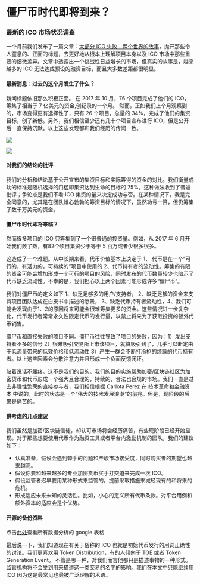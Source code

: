 # 僵尸币时代即将到来？


### 最新的 ICO 市场状况调查

一个月前我们发布了一篇文章：[大部分 ICO 失败：两个世界的故事](https://link.juejin.im/?target=https%3A%2F%2Fhackernoon.com%2Fmost-icos-fail-tale-of-two-worlds-d1ab7625ff66)，抛开那些令人窒息的、正面的标题，去更好地从根本上理解项目本身以及 ICO 市场中那些重要的细微差异。文章中透露出一个挑战性日益增长的市场，但真实的故事是，越来越多的 ICO 无法达成预设的融资目标，而且大多数差距都很明显。




#### 最新消息：过去的这个月发生了什么？
新闻标题依旧那么积极正面。 在 2017 年 10 月，76 个项目完成了他们的 ICO，筹集了相当于 7 亿美元的资金,创纪录的一个月。 然而，正如我们上个月观察到的，市场变得更有选择性了，只有 26 个项目，总量的 34%，完成了他们的集资目标，创了新低。另外，我们相信至少还有几十个项目宣布进行 ICO，但是公开后一直保持沉默。以上这些发现都和我们经历的传闻一致。

![](https://i.imgur.com/kNamsva.png)

![](https://i.imgur.com/R3cgYbE.png)


#### 对我们的结论的批评
我们的分析和结论基于公开宣布的集资目标和实际筹得的资金的对比。我们衡量成功的标准是随机选择的门槛即集资达到生命的目标的 75%。这种做法收到了普遍批评；争论点是我们不看 ICO 集资的量来决定成功与否。在某种情况下，我是完全同意的，尤其是在团队雄心勃勃的筹资目标的情况下，虽然功亏一篑，但仍筹集了数千万美元的资金。

#### 僵尸币时代即将来临？
然而很多项目的 ICO 只筹集到了一个很普通的投资量。例如，从 2017 年 6 月开始我们数了数，有82个项目集资少于等于 5 百万或者少很多很多。

这造成了一个难题。从中长期来看，代币价值基本上决定于 1、 代币是在一个“可行的，有活力的，可持续的”项目中使用的 2、代币持有者的流动性。筹集的有限的资金可能会增加形成一个可行的项目的风险，同时发布的代币数量较少也暗示了代币缺乏流动性。不幸的是，我们担心以上两个因素可能形成许多“僵尸币”。

我们对僵尸币的定义如下 1、缺乏足够多的用户/支持者， 2、缺乏足够的资金来支持项目团队达成在白皮书中描述的愿景， 3、缺乏代币持有者流动性，4、我们可能会发现由于1、2的原因将来可能会很难筹集更多的资金。这些情况进一步复杂化，代币发行者常常永久性限定代币的发行量，以禁止将来为了获取投资的额外代币销售。

僵尸币和直接失败的项目不同。僵尸币往往导致了项目的失败，因为：1）发出支持者不多的信号 2）很难吸引交易所上市该项目，就算吸引到了，几乎可以断定由于低流量带来的低效价格和低流动性 3）产生一群会不断打冷枪的烦躁的代币持有者。以上这些因素会分散注意力并且形成一个负面反馈闭环。

站着说话不腰疼。这不是我们的目的。我们的目的实施帮助加密/区块链社区为加密货币和代币形成一个强大且合理的，持续的，合法也合规的市场。我们一直是过去非理性繁荣的直接参与者，我们相信根据 Carlota Perez 在 技术革命和金融资本 中说的，此时的状态是一个“伟大的技术发展浪潮”的前兆。但是，现阶段的后果是痛苦的。

#### 供考虑的几点建议

我们虽然是加密/区块链信徒，却认可市场将会经历痛苦，有些现阶段已经开始显现。对于那些想要使用代币作为融资工具或者平台内激励机制的团队，我们的建议如下：

- 认真准备，假设会遇到棘手的问题和严峻市场接受度，同时购买者的期望也越来越高。
- 假设你要和越来越多的专业加密货币买手打交道来完成一次 ICO。
- 假设监管者迟早要用某种形式来监管的。提前采取措施来减轻现有的和将来的危机。
- 形成适应未来未知的灵活性。比如，小心的定义所有代币条款。对平台用例和额外资本的适应会是个优势。

#### 开源的备份资料

点击[此处](https://link.juejin.im/?target=https%3A%2F%2Fdocs.google.com%2Fspreadsheets%2Fd%2F1cpDOY_AnbO9UiUIDde7CagHzfOTDHVw4l927_7sdKSw%2Fedit%3Fusp%3Dsharing)查看所有数据分析的 google 表格

最后说一下，我们知道现在有关于俗称的 ICO 也就是初始代币发行的用词正确性的讨论。我们更喜欢用 Token Distribution，有的人倾向于 TGE 或者 Token Generation Event。 不管是哪一种，对我们而言他都只是描述事物的一种形式。监管机构将不会受到用来描述这一类交易的名字的影响。我们在本文中只能继续用 ICO 因为这是最常见也最被广泛理解的术语。

